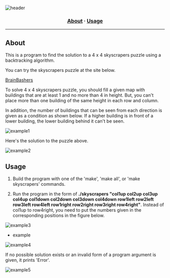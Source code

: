 ![header](https://capsule-render.vercel.app/api?type=transparent&fontColor=703ee5&height=120&section=header&text=Skyscrapers&fontSize=70)

<h3 align="center">
	<a href="#about">About</a>
	<span> · </span>
	<a href="#usage">Usage</a>
</h3>

---

## About

This is a program to find the solution to a 4 x 4 skyscrapers puzzle using a backtracking algorithm.

You can try the skyscrapers puzzle at the site below.

[BrainBashers](https://www.brainbashers.com/skyscrapers.asp)

To solve 4 x 4 skyscrapers puzzle, you should fill a given map with buildings that are at least 1 and no more than 4 in height. But, you can't place more than one building of the same height in each row and column.

In addition, the number of buildings that can be seen from each direction is given as a condition as shown below. If a higher building is in front of a lower building, the lower building behind it can't be seen.

![example1](https://user-images.githubusercontent.com/97381683/224586276-1a94c9ea-927e-4677-b1d4-f329990d2f25.PNG)

Here's the solution to the puzzle above.

![example2](https://user-images.githubusercontent.com/97381683/224586420-46ad0ee9-38ec-4f67-9cc1-1ac3170255bb.PNG)

## Usage

1. Build the program with one of the 'make', 'make all', or 'make skyscrapers' commands.

2. Run the program in the form of **./skyscrapers "col1up col2up col3up col4up col1down col2down col3down col4down row1left row2left row3left row4left row1right row2right row3right row4right"**. Instead of col1up to row4right, you need to put the numbers given in the corresponding positions in the figure below.

![example3](https://user-images.githubusercontent.com/97381683/224587727-f05bab44-50e3-4751-b687-b3771e686496.PNG)

- example

![example4](https://user-images.githubusercontent.com/97381683/224589430-ad689452-b76d-418b-ae08-d8b82f760b2c.PNG)

If no possible solution exists or an invalid form of a program argument is given, it prints 'Error'.

![example5](https://user-images.githubusercontent.com/97381683/224590418-5e9f5d99-02ed-476d-9a72-fefb77d6de94.PNG)
